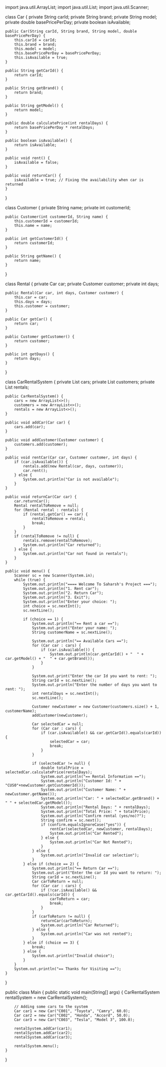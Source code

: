 import java.util.ArrayList;
import java.util.List;
import java.util.Scanner;

class Car {
    private String carId;
    private String brand;
    private String model;
    private double basePricePerDay;
    private boolean isAvailable;

    public Car(String carId, String brand, String model, double basePricePerDay) {
        this.carId = carId;
        this.brand = brand;
        this.model = model;
        this.basePricePerDay = basePricePerDay;
        this.isAvailable = true;
    }

    public String getCarId() {
        return carId;
    }

    public String getBrand() {
        return brand;
    }

    public String getModel() {
        return model;
    }

    public double calculatePrice(int rentalDays) {
        return basePricePerDay * rentalDays;
    }

    public boolean isAvailable() {
        return isAvailable;
    }

    public void rent() {
        isAvailable = false;
    }

    public void returnCar() {
        isAvailable = true; // Fixing the availability when car is returned
    }
}

class Customer {
    private String name;
    private int customerId;

    public Customer(int customerId, String name) {
        this.customerId = customerId;
        this.name = name;
    }

    public int getCustomerId() {
        return customerId;
    }

    public String getName() {
        return name;
    }
}

class Rental {
    private Car car;
    private Customer customer;
    private int days;

    public Rental(Car car, int days, Customer customer) {
        this.car = car;
        this.days = days;
        this.customer = customer;
    }

    public Car getCar() {
        return car;
    }

    public Customer getCustomer() {
        return customer;
    }

    public int getDays() {
        return days;
    }
}

class CarRentalSystem {
    private List<Car> cars;
    private List<Customer> customers;
    private List<Rental> rentals;

    public CarRentalSystem() {
        cars = new ArrayList<>();
        customers = new ArrayList<>();
        rentals = new ArrayList<>();
    }

    public void addCar(Car car) {
        cars.add(car);
    }

    public void addCustomer(Customer customer) {
        customers.add(customer);
    }

    public void rentCar(Car car, Customer customer, int days) {
        if (car.isAvailable()) {
            rentals.add(new Rental(car, days, customer));
            car.rent();
        } else {
            System.out.println("Car is not available");
        }
    }

    public void returnCar(Car car) {
        car.returnCar();
        Rental rentalToRemove = null;
        for (Rental rental : rentals) {
            if (rental.getCar() == car) {
                rentalToRemove = rental;
                break;
            }
        }
        if (rentalToRemove != null) {
            rentals.remove(rentalToRemove);
            System.out.println("Car returned");
        } else {
            System.out.println("Car not found in rentals");
        }
    }

    public void menu() {
        Scanner sc = new Scanner(System.in);
        while (true) {
            System.out.println("==== Welcome To Saharsh's Project ===");
            System.out.println("1. Rent car");
            System.out.println("2. Return Car");
            System.out.println("3. Exit");
            System.out.println("Enter your choice: ");
            int choice = sc.nextInt();
            sc.nextLine();

            if (choice == 1) {
                System.out.println("== Rent a car ==");
                System.out.print("Enter your name: ");
                String customerName = sc.nextLine();

                System.out.println("== Available Cars ==");
                for (Car car : cars) {
                    if (car.isAvailable()) {
                        System.out.println(car.getCarId() + "  " + car.getModel() + "  " + car.getBrand());
                    }
                }

                System.out.print("Enter the car Id you want to rent: ");
                String carId = sc.nextLine();
                System.out.println("Enter the number of days you want to rent: ");
                int rentalDays = sc.nextInt();
                sc.nextLine();

                Customer newCustomer = new Customer(customers.size() + 1, customerName);
                addCustomer(newCustomer);

                Car selectedCar = null;
                for (Car car : cars) {
                    if (car.isAvailable() && car.getCarId().equals(carId)) {
                        selectedCar = car;
                        break;
                    }
                }

                if (selectedCar != null) {
                    double totalPrice = selectedCar.calculatePrice(rentalDays);
                    System.out.println("== Rental Information ==");
                    System.out.println("Customer Id: " + "CUS0"+newCustomer.getCustomerId());
                    System.out.println("Customer Name: " + newCustomer.getName());
                    System.out.println("Car: " + selectedCar.getBrand() + " " + selectedCar.getModel());
                    System.out.println("Rental Days: " + rentalDays);
                    System.out.println("Total Price: " + totalPrice);
                    System.out.println("Confirm rental (yes/no)?");
                    String confirm = sc.next();
                    if (confirm.equalsIgnoreCase("yes")) {
                        rentCar(selectedCar, newCustomer, rentalDays);
                        System.out.println("Car Rented");
                    } else {
                        System.out.println("Car Not Rented");
                    }
                } else {
                    System.out.println("Invalid car selection");
                }
            } else if (choice == 2) {
                System.out.println("== Return Car ==");
                System.out.print("Enter the car Id you want to return: ");
                String carId = sc.nextLine();
                Car carToReturn = null;
                for (Car car : cars) {
                    if (!car.isAvailable() && car.getCarId().equals(carId)) {
                        carToReturn = car;
                        break;
                    }
                }
                if (carToReturn != null) {
                    returnCar(carToReturn);
                    System.out.println("Car Returned");
                } else {
                    System.out.println("Car was not rented");
                }
            } else if (choice == 3) {
                break;
            } else {
                System.out.println("Invalid choice");
            }
        }
        System.out.println("== Thanks for Visiting ==");
    }
}

public class Main {
    public static void main(String[] args) {
        CarRentalSystem rentalSystem = new CarRentalSystem();

        // Adding some cars to the system
        Car car1 = new Car("C001", "Toyota", "Camry", 60.0);
        Car car2 = new Car("C002", "Honda", "Accord", 50.0);
        Car car3 = new Car("C003", "Tesla", "Model 3", 100.0);

        rentalSystem.addCar(car1);
        rentalSystem.addCar(car2);
        rentalSystem.addCar(car3);

        rentalSystem.menu();
    }
}
